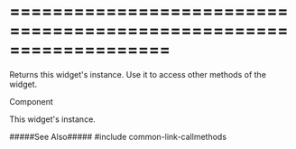 ===================================================================
===================================================================

<!--shortDescription-->
Returns this widget's instance. Use it to access other methods of the widget.
<!--/shortDescription-->

<!--returnType-->Component<!--/returnType-->
<!--returnDescription-->
This widget's instance.
<!--/returnDescription-->

<!--fullDescription-->
#####See Also#####
#include common-link-callmethods
<!--/fullDescription-->